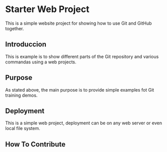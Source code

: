# Starter Web Project

This is a simple website project for
showing how to use Git and GitHub together.

## Introduccion

This is example is to show different parts 
of the Git repository and various commandas
using a web projects.

## Purpose

As stated above, the main purpose is to 
provide simple examples fot Git training
demos.

## Deployment

This is a simple web project, deployment
can be on any web server or even local file system.

## How To Contribute